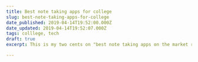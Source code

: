 ```yaml
---
title: Best note taking apps for college
slug: best-note-taking-apps-for-college
date_published: 2019-04-14T19:52:00.000Z
date_updated: 2019-04-14T19:52:07.000Z
tags: colllege, tech
draft: true
excerpt: This is my two cents on "best note taking apps on the market right now.

---
```



